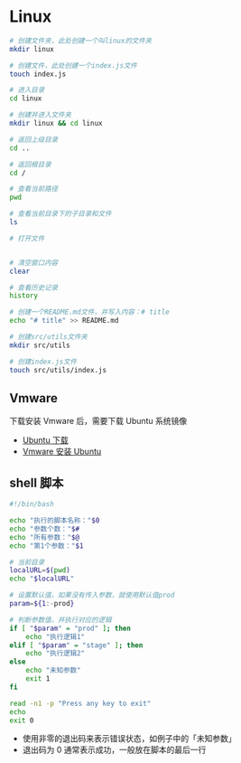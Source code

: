 # Linux

```bash
# 创建文件夹，此处创建一个叫linux的文件夹
mkdir linux

# 创建文件，此处创建一个index.js文件
touch index.js

# 进入目录
cd linux

# 创建并进入文件夹
mkdir linux && cd linux

# 返回上级目录
cd ..

# 返回根目录
cd /

# 查看当前路径
pwd

# 查看当前目录下的子目录和文件
ls

# 打开文件


# 清空窗口内容
clear

# 查看历史记录
history
```

```bash
# 创建一个README.md文件，并写入内容：# title
echo "# title" >> README.md
```

```bash
# 创建src/utils文件夹
mkdir src/utils

# 创建index.js文件
touch src/utils/index.js
```

## Vmware

下载安装 Vmware 后，需要下载 Ubuntu 系统镜像

- [Ubuntu 下载](https://ubuntu.com/download)
- [Vmware 安装 Ubuntu](https://blog.csdn.net/m0_51913750/article/details/131604868)

## shell 脚本

```bash
#!/bin/bash

echo "执行的脚本名称："$0
echo "参数个数："$#
echo "所有参数："$@
echo "第1个参数："$1

# 当前目录
localURL=$(pwd)
echo "$localURL"

# 设置默认值，如果没有传入参数，就使用默认值prod
param=${1:-prod}

# 判断参数值，并执行对应的逻辑
if [ "$param" = "prod" ]; then
    echo "执行逻辑1"
elif [ "$param" = "stage" ]; then
    echo "执行逻辑2"
else
    echo "未知参数"
    exit 1
fi

read -n1 -p "Press any key to exit"
echo
exit 0
```

- 使用非零的退出码来表示错误状态，如例子中的「未知参数」
- 退出码为 0 通常表示成功，一般放在脚本的最后一行
